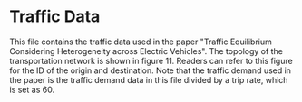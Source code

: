 # Traffic Data

This file contains the traffic data used in the paper "Traffic Equilibrium Considering Heterogeneity across Electric Vehicles". The topology of the transportation network is shown in figure 11. Readers can refer to this figure for the ID of the origin and destination. Note that the traffic demand used in the paper is the traffic demand data in this file divided by a trip rate, which is set as 60.
